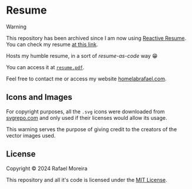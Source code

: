 # Resume

> [!WARNING]
> This repository has been archived since I am now using [Reactive Resume](https://rxresu.me).  
> You can check my resume [at this link](https://rxresu.me/rafaelmoreira/resume).

Hosts my humble resume, in a sort of *resume-as-code* way 😁

You can access it at [`resume.pdf`](resume.pdf).

Feel free to contact me or access my website [homelabrafael.com](https://homelabrafael.com/).

## Icons and Images

For copyright purposes, all the `.svg` icons were downloaded from [svgrepo.com](https://www.svgrepo.com/) and only used if their licenses would allow its usage.

This warning serves the purpose of giving credit to the creators of the vector images used.

## License

Copyright © 2024 Rafael Moreira

This repository and all it's code is licensed under the [MIT License](./LICENSE).
